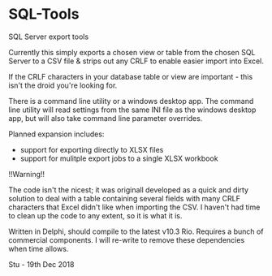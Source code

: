 # SQL-Tools
SQL Server export tools

Currently this simply exports a chosen view or table from the chosen SQL Server to a CSV file & strips out any CRLF to enable easier import into Excel.  

If the CRLF characters in your database table or view are important - this isn't the droid you're looking for.

There is a command line utility or a windows desktop app.  The command line utility will read settings from the same INI file as the windows desktop app, but will also take command line parameter overrides.

Planned expansion includes:

- support for exporting directly to XLSX files
- support for mulitple export jobs to a single XLSX workbook

!!Warning!!

The code isn't the nicest; it was originall developed as a quick and dirty solution to deal with a table containing several fields with many CRLF characters that Excel didn't like when importing the CSV. I haven't had time to clean up the code to any extent, so it is what it is.  

Written in Delphi, should compile to the latest v10.3 Rio.  Requires a bunch of commercial components.  I will re-write to remove these dependencies when time allows.

Stu - 19th Dec 2018
